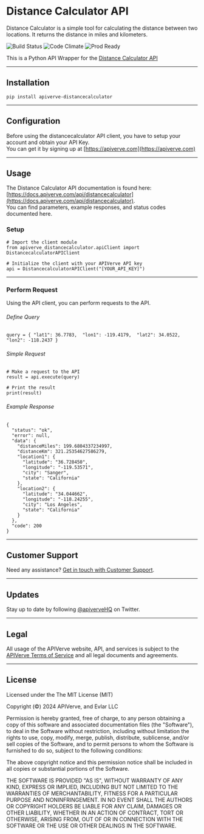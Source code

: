 Distance Calculator API
============

Distance Calculator is a simple tool for calculating the distance between two locations. It returns the distance in miles and kilometers.

![Build Status](https://img.shields.io/badge/build-passing-green)
![Code Climate](https://img.shields.io/badge/maintainability-B-purple)
![Prod Ready](https://img.shields.io/badge/production-ready-blue)

This is a Python API Wrapper for the [Distance Calculator API](https://apiverve.com/marketplace/api/distancecalculator)

---

## Installation
	pip install apiverve-distancecalculator

---

## Configuration

Before using the distancecalculator API client, you have to setup your account and obtain your API Key.  
You can get it by signing up at [https://apiverve.com](https://apiverve.com)

---

## Usage

The Distance Calculator API documentation is found here: [https://docs.apiverve.com/api/distancecalculator](https://docs.apiverve.com/api/distancecalculator).  
You can find parameters, example responses, and status codes documented here.

### Setup

```
# Import the client module
from apiverve_distancecalculator.apiClient import DistancecalculatorAPIClient

# Initialize the client with your APIVerve API key
api = DistancecalculatorAPIClient("[YOUR_API_KEY]")
```

---


### Perform Request
Using the API client, you can perform requests to the API.

###### Define Query

```
query = { "lat1": 36.7783,  "lon1": -119.4179,  "lat2": 34.0522,  "lon2": -118.2437 }
```

###### Simple Request

```
# Make a request to the API
result = api.execute(query)

# Print the result
print(result)
```

###### Example Response

```
{
  "status": "ok",
  "error": null,
  "data": {
    "distanceMiles": 199.6804337234997,
    "distanceKm": 321.25354627586279,
    "location1": {
      "latitude": "36.728450",
      "longitude": "-119.53571",
      "city": "Sanger",
      "state": "California"
    },
    "location2": {
      "latitude": "34.044662",
      "longitude": "-118.24255",
      "city": "Los Angeles",
      "state": "California"
    }
  },
  "code": 200
}
```

---

## Customer Support

Need any assistance? [Get in touch with Customer Support](https://apiverve.com/contact).

---

## Updates
Stay up to date by following [@apiverveHQ](https://twitter.com/apiverveHQ) on Twitter.

---

## Legal

All usage of the APIVerve website, API, and services is subject to the [APIVerve Terms of Service](https://apiverve.com/terms) and all legal documents and agreements.

---

## License
Licensed under the The MIT License (MIT)

Copyright (&copy;) 2024 APIVerve, and Evlar LLC

Permission is hereby granted, free of charge, to any person obtaining a copy of this software and associated documentation files (the "Software"), to deal in the Software without restriction, including without limitation the rights to use, copy, modify, merge, publish, distribute, sublicense, and/or sell copies of the Software, and to permit persons to whom the Software is furnished to do so, subject to the following conditions:

The above copyright notice and this permission notice shall be included in all copies or substantial portions of the Software.

THE SOFTWARE IS PROVIDED "AS IS", WITHOUT WARRANTY OF ANY KIND, EXPRESS OR IMPLIED, INCLUDING BUT NOT LIMITED TO THE WARRANTIES OF MERCHANTABILITY, FITNESS FOR A PARTICULAR PURPOSE AND NONINFRINGEMENT. IN NO EVENT SHALL THE AUTHORS OR COPYRIGHT HOLDERS BE LIABLE FOR ANY CLAIM, DAMAGES OR OTHER LIABILITY, WHETHER IN AN ACTION OF CONTRACT, TORT OR OTHERWISE, ARISING FROM, OUT OF OR IN CONNECTION WITH THE SOFTWARE OR THE USE OR OTHER DEALINGS IN THE SOFTWARE.